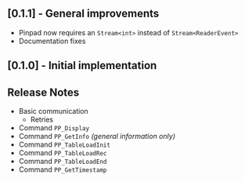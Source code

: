 ## [0.1.1] - General improvements
- Pinpad now requires an `Stream<int>` instead of `Stream<ReaderEvent>`
- Documentation fixes

## [0.1.0] - Initial implementation

## Release Notes
- Basic communication
  - Retries
- Command `PP_Display`
- Command `PP_GetInfo` _(general information only)_ 
- Command `PP_TableLoadInit`
- Command `PP_TableLoadRec`
- Command `PP_TableLoadEnd`
- Command `PP_GetTimestamp`
